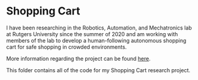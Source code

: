 # Shopping Cart

I have been researching in the Robotics, Automation, and Mechatronics lab at Rutgers University since the summer of 2020 and am working with members of the lab to develop a human-following autonomous shopping cart for safe shopping in crowded environments. 

More information regarding the project can be found [here][1]. 

This folder contains all of the code for my Shopping Cart research project. 

[1]: https://vkh12.github.io
